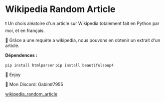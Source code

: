 # Wikipedia Random Article

❗ Un chois aléatoire d'un article sur Wikipedia totalement fait en Python par moi, et en français.

🔮 Grâce a une requète a wikipedia, nous pouvons en obtenir un extrait d'un article.

__Dépendences :__

```pip install htmlparser```
```pip install beautifulsoup4```

💖 Enjoy

🎫 Mon Discord: Gabin#7955

[wikipedia_random_article](https://user-images.githubusercontent.com/79531012/120899407-dc7eeb80-c62f-11eb-989f-0d692cdc6b34.png)
